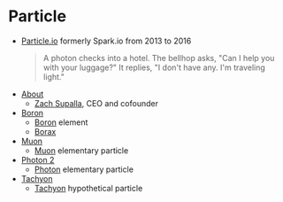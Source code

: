 # Particle
* [Particle.io](https://www.particle.io/) formerly Spark.io from 2013 to 2016
  > A photon checks into a hotel. The bellhop asks, "Can I help you with your luggage?" It replies, "I don't have any. I'm traveling light."
* [About](https://www.particle.io/about-particle/)
  * [Zach Supalla](https://spectra.particle.io/speakers/zach-supalla/), CEO and cofounder
* [Boron](https://store.particle.io/collections/all-products/products/boron-lte-cat-m1-noram-with-ethersim-4th-gen)
  * [Boron](https://en.wikipedia.org/wiki/Boron) element
  * [Borax](https://en.wikipedia.org/wiki/Borax) 
* [Muon](https://store.particle.io/products/muon-lte-m1-2g-satellite-kit-global-ethersim-x1)
  * [Muon](https://en.wikipedia.org/wiki/Muon) elementary particle
* [Photon 2](https://store.particle.io/products/photon-2)
  * [Photon](https://en.wikipedia.org/wiki/Photon) elementary particle
* [Tachyon](https://www.kickstarter.com/projects/particle-iot/tachyon-powerful-5g-single-board-computer-w-ai-accelerator)
  * [Tachyon](https://en.wikipedia.org/wiki/Tachyon) hypothetical particle
